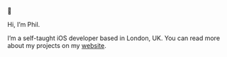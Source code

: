 👋

Hi, I’m Phil.

I’m a self-taught iOS developer based in London, UK. You can read more about my projects on my [website](http://phillipbaker.me/).

